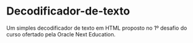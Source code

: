 # Decodificador-de-texto
Um simples decodificador de texto em HTML proposto no 1º desafio do curso ofertado pela Oracle Next Education.
